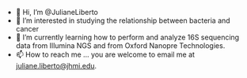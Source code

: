 - 👋 Hi, I’m @JulianeLiberto
- 👀 I’m interested in studying the relationship between bacteria and cancer
- 🌱 I’m currently learning how to perform and analyze 16S sequencing data from Illumina NGS and from Oxford Nanopre Technologies.
- 📫 How to reach me ... you are welcome to email me at juliane.liberto@jhmi.edu. 

<!---
JulianeLiberto/JulianeLiberto is a ✨ special ✨ repository because its `README.md` (this file) appears on your GitHub profile.
You can click the Preview link to take a look at your changes.
--->
